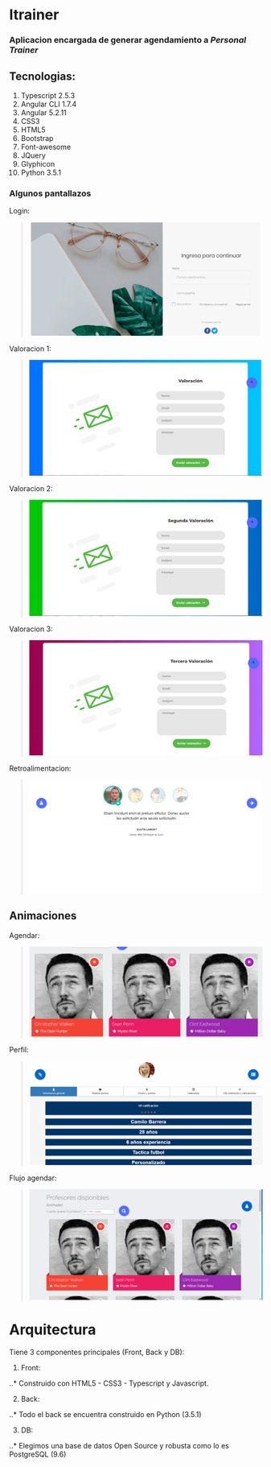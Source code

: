 # Itrainer

### Aplicacion encargada de generar agendamiento a *Personal Trainer*

## Tecnologias:

1. Typescript 2.5.3
2. Angular CLI 1.7.4
3. Angular 5.2.11
4. CSS3
5. HTML5
6. Bootstrap
7. Font-awesome
8. JQuery
9. Glyphicon
10. Python 3.5.1

### Algunos pantallazos


Login: 
> ![SPL Pruebas](/raw/images/login.PNG)

Valoracion 1: 
> ![SPL Pruebas](/raw/images/valoracion1.PNG)

Valoracion 2: 
> ![SPL Pruebas](/raw/images/valoracion2.PNG)

Valoracion 3: 
> ![SPL Pruebas](/raw/images/valoracion3.PNG)

Retroalimentacion: 
> ![SPL Pruebas](/raw/images/retroalimentacion.PNG)

Animaciones
---
Agendar: 
> ![SPL Pruebas](/raw/gifs/agendar.gif)

Perfil: 
> ![SPL Pruebas](/raw/gifs/perfil.gif)

Flujo agendar: 
> ![SPL Pruebas](/raw/gifs/flujo-agendar.gif)


# Arquitectura

Tiene 3 componentes principales (Front, Back y DB):

1. Front:

..* Construido con HTML5 - CSS3 - Typescript y Javascript.

2. Back:

..* Todo el back se encuentra construido en Python (3.5.1)

3. DB:

..* Elegimos una base de datos Open Source y robusta como lo es PostgreSQL (9.6)
